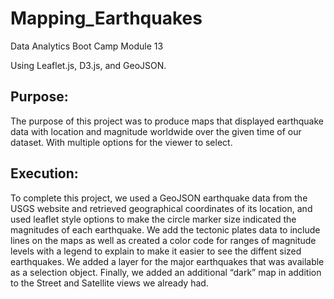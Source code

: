 # Mapping_Earthquakes
Data Analytics Boot Camp Module 13

Using Leaflet.js, D3.js, and GeoJSON.

## Purpose:
The purpose of this project was to produce maps that displayed earthquake data with location and magnitude worldwide over the given time of our dataset. With multiple options for the viewer to select.

## Execution:
To complete this project, we used a GeoJSON earthquake data from the USGS website and retrieved geographical coordinates of its location, and used leaflet style options to make the circle marker size indicated the magnitudes of each earthquake. We add the tectonic plates data to include lines on the maps as well as created a color code for ranges of magnitude levels with a legend to explain to make it easier to see the diffent sized earthquakes.  We added a layer for the major earthquakes that was available as a selection object. Finally, we added an additional “dark” map in addition to the Street and Satellite views we already had.
